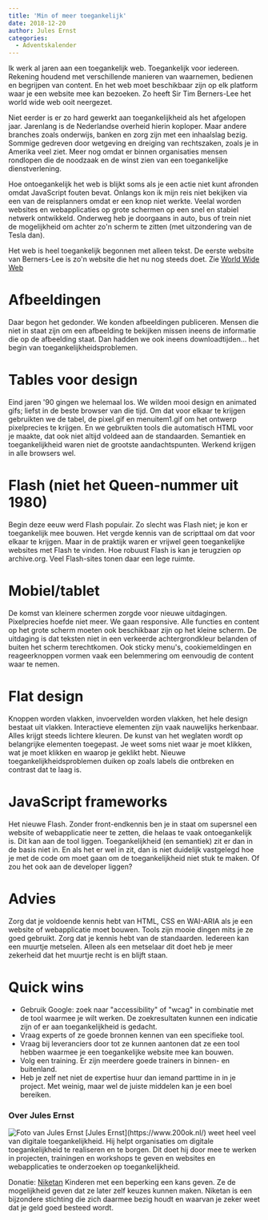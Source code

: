 ```yaml
---
title: 'Min of meer toegankelijk'
date: 2018-12-20
author: Jules Ernst
categories:
  - Adventskalender
---
```


Ik werk al jaren aan een toegankelijk web. Toegankelijk voor iedereen. Rekening houdend met verschillende manieren van waarnemen, bedienen en begrijpen van content. En het web moet beschikbaar zijn op elk platform waar je een website mee kan bezoeken. Zo heeft Sir Tim Berners-Lee het world wide web ooit neergezet.

Niet eerder is er zo hard gewerkt aan toegankelijkheid als het afgelopen jaar. Jarenlang is de Nederlandse overheid hierin koploper. Maar andere branches zoals onderwijs, banken en zorg zijn met een inhaalslag bezig. Sommige gedreven door wetgeving en dreiging van rechtszaken, zoals je in Amerika veel ziet. Meer nog omdat er binnen organisaties mensen rondlopen die de noodzaak en de winst zien van een toegankelijke dienstverlening.

Hoe ontoegankelijk het web is blijkt soms als je een actie niet kunt afronden omdat JavaScript fouten bevat. Onlangs kon ik mijn reis niet bekijken via een van de reisplanners omdat er een knop niet werkte. Veelal worden websites en webapplicaties op grote schermen op een snel en stabiel netwerk ontwikkeld. Onderweg heb je doorgaans in auto, bus of trein niet de mogelijkheid om achter zo'n scherm te zitten (met uitzondering van de Tesla dan).

Het web is heel toegankelijk begonnen met alleen tekst. De eerste website van Berners-Lee is zo'n website die het nu nog steeds doet. Zie [World Wide Web](http://info.cern.ch/hypertext/WWW/TheProject.html)

# Afbeeldingen

Daar begon het gedonder. We konden afbeeldingen publiceren. Mensen die niet in staat zijn om een afbeelding te bekijken missen ineens de informatie die op de afbeelding staat. Dan hadden we ook ineens downloadtijden... het begin van toegankelijkheidsproblemen.

# Tables voor design

Eind jaren '90 gingen we helemaal los. We wilden mooi design en animated gifs; liefst in de beste browser van die tijd. Om dat voor elkaar te krijgen gebruikten we de tabel, de pixel.gif en menuitem1.gif om het ontwerp pixelprecies te krijgen. En we gebruikten tools die automatisch HTML voor je maakte, dat ook niet altijd voldeed aan de standaarden. Semantiek en toegankelijkheid waren niet de grootste aandachtspunten. Werkend krijgen in alle browsers wel.

# Flash (niet het Queen-nummer uit 1980)

Begin deze eeuw werd Flash populair. Zo slecht was Flash niet; je kon er toegankelijk mee bouwen. Het vergde kennis van de scripttaal om dat voor elkaar te krijgen. Maar in de praktijk waren er vrijwel geen toegankelijke websites met Flash te vinden. Hoe robuust Flash is kan je terugzien op archive.org. Veel Flash-sites tonen daar een lege ruimte.

# Mobiel/tablet

De komst van kleinere schermen zorgde voor nieuwe uitdagingen. Pixelprecies hoefde niet meer. We gaan responsive. Alle functies en content op het grote scherm moeten ook beschikbaar zijn op het kleine scherm. De uitdaging is dat teksten niet in een verkeerde achtergrondkleur belanden of buiten het scherm terechtkomen. Ook sticky menu's, cookiemeldingen en reageerknoppen vormen vaak een belemmering om eenvoudig de content waar te nemen.

# Flat design

Knoppen worden vlakken, invoervelden worden vlakken, het hele design bestaat uit vlakken. Interactieve elementen zijn vaak nauwelijks herkenbaar. Alles krijgt steeds lichtere kleuren. De kunst van het weglaten wordt op belangrijke elementen toegepast. Je weet soms niet waar je moet klikken, wat je moet klikken en waarop je geklikt hebt. Nieuwe toegankelijkheidsproblemen duiken op zoals labels die ontbreken en contrast dat te laag is.

# JavaScript frameworks

Het nieuwe Flash. Zonder front-endkennis ben je in staat om supersnel een website of webapplicatie neer te zetten, die helaas te vaak ontoegankelijk is. Dit kan aan de tool liggen. Toegankelijkheid (en semantiek) zit er dan in de basis niet in. En als het er wel in zit, dan is niet duidelijk vastgelegd hoe je met de code om moet gaan om de toegankelijkheid niet stuk te maken. Of zou het ook aan de developer liggen?

# Advies

Zorg dat je voldoende kennis hebt van HTML, CSS en WAI-ARIA als je een website of webapplicatie moet bouwen. Tools zijn mooie dingen mits je ze goed gebruikt. Zorg dat je kennis hebt van de standaarden. Iedereen kan een muurtje metselen. Alleen als een metselaar dit doet heb je meer zekerheid dat het muurtje recht is en blijft staan.

# Quick wins

- Gebruik Google: zoek naar "accessibility" of "wcag" in combinatie met de tool waarmee je wilt werken. De zoekresultaten kunnen een indicatie zijn of er aan toegankelijkheid is gedacht.
- Vraag experts of ze goede bronnen kennen van een specifieke tool.
- Vraag bij leveranciers door tot ze kunnen aantonen dat ze een tool hebben waarmee je een toegankelijke website mee kan bouwen.
- Volg een training. Er zijn meerdere goede trainers in binnen- en buitenland.
- Heb je zelf net niet de expertise huur dan iemand parttime in in je project. Met weinig, maar wel de juiste middelen kan je een boel bereiken.

### Over Jules Ernst

<img src="/_img/adventskalender/jules.jpg" alt="Foto van Jules Ernst" class="floating-portrait" /> 
[Jules Ernst](https://www.200ok.nl/) weet heel veel van digitale toegankelijkheid. Hij helpt organisaties om digitale toegankelijkheid te realiseren en te borgen. Dit doet hij door mee te werken in projecten, trainingen en workshops te geven en websites en webapplicaties te onderzoeken op toegankelijkheid.

Donatie: [Niketan](https://www.niketan.nl/)
Kinderen met een beperking een kans geven. Ze de mogelijkheid geven dat ze later zelf keuzes kunnen maken. Niketan is een bijzondere stichting die zich daarmee bezig houdt en waarvan je zeker weet dat je geld goed besteed wordt.
